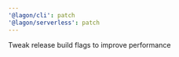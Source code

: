 ```yaml
---
'@lagon/cli': patch
'@lagon/serverless': patch
---
```


Tweak release build flags to improve performance
